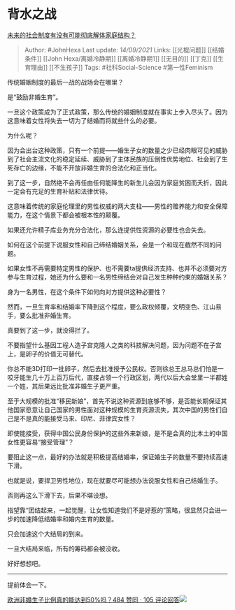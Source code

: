 # 背水之战
[未来的社会制度有没有可能彻底解体家庭结构？](https://www.zhihu.com/question/267851009/answer/2117624109)

> Author: #JohnHexa 
Last update: *14/09/2021* 
Links: [[光棍问题]] [[结婚条件]] [[John Hexa/离婚冷静期]] [[离婚冷静期1]] [[无目的]] [[丁克]] [[生育理由]] [[不生孩子]]
Tags: #社科Social-Science #第一性Feminism 
 
传统婚姻制度的最后一战的战场会在哪里？

是“鼓励非婚生育”。

一旦这个政策成为了正式政策，那么传统的婚姻制度就在事实上步入尽头了。因为这意味着女性将失去一切为了结婚而将就些什么的必要。

为什么呢？

因为会出台这种政策，只有一个前提——婚生子女的数量之少已经肉眼可见的威胁到了社会主流文化的稳定延续、威胁到了主体民族的压倒性优势地位、社会到了生死存亡的边缘，不能不开放非婚生育的合法化和正当化。

到了这一步，自然绝不会再任由任何能降生的新生儿会因为家庭贫困而夭折，因此一定会有充足的生育补贴和法律优待。

这意味着传统的家庭伦理里的男性权威的两大支柱——男性的赡养能力和安全保障能力，在这个情景下都会被根本性的颠覆。

如果还允许精子库业务充分合法化，那么连提供性资源的必要性也会失去。

如何在这个前提下说服女性和自己缔结婚姻关系，会是一个和现在截然不同的问题。

如果女性不再需要特定男性的保护、也不需要ta提供经济支持、也并不必须要对方参与生育过程，她还为什么要和一名男性缔结会对自己发生种种约束的婚姻关系？

身为一名男性，在这个条件下如何向对方提供这种必要性？

然而，一旦生育率和结婚率下降到这个程度，要么政权倾覆，文明变色、江山易手，要么批准非婚生育。

真要到了这一步，就没得拦了。

不要指望什么基因工程人造子宫克隆人之类的科技解决问题，因为问题不在子宫上，是卵子的价值无可替代。

你总不能3D打印一批卵子，然后去批准授予公民权。否则徐总王总马总们怕是一咬牙能生几十万上百万后代，直接占领一个行政区划，两代以后大会堂里一半都姓一个姓，其后果远比批准非婚生子更严重。

至于大规模的批准“移民新娘”，首先不说这种资源到底够不够，是否能长期保证其他国家愿意让自己国家的男性面对这种规模的生育资源流失，其次中国的男性们自己是不是真的能接受马来、印尼、菲律宾女性？

即使能接受，获得中国公民身份保护的这些外来新娘，是不是会真的比本土的中国女性更容易“接受管理”？

  

要阻止这一点，最好的办法就是积极提高结婚率，保证婚生子的数量不要持续高速下滑。

也就是说，要捍卫男性地位，现在就要尽可能想办法说服女性和自己结婚生子。

否则再这么下滑下去，后果不堪设想。

指望靠“团结起来，一起觉醒，让女性知道我们不是好惹的”策略，很显然只会进一步的加速降低结婚率和婚内生育的数量。

只会加速这个大结局的到来。

一旦大结局来临，所有的筹码都会被没收。

好好想想吧。

---

  
提前体会一下。

[欧洲非婚生子比例真的能达到50%吗？484 赞同 · 105 评论回答![](https://pic4.zhimg.com/3990724c49bb5d0e0a0428c96ab1589b_180x120.jpg)](https://www.zhihu.com/question/39245773/answer/80554723)